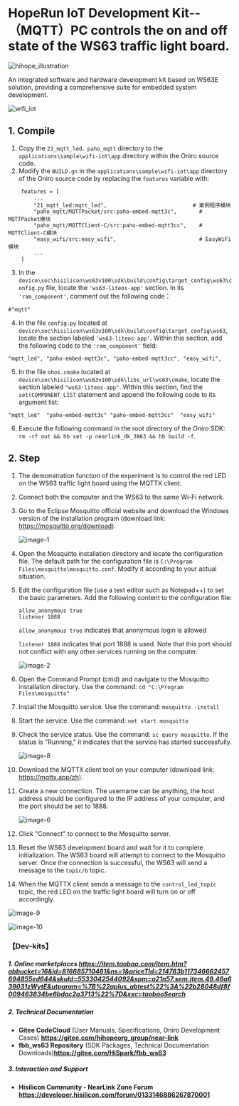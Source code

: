 # HopeRun IoT Development Kit--（MQTT）PC controls the on and off state of the WS63 traffic light board.

![hihope_illustration](../../Image/hihope_illustration.png)

An integrated software and hardware development kit based on WS63E solution, providing a comprehensive suite for embedded system development.

![wifi_iot](../../Image/HH-K01.png)



## 1. **Compile**

1. Copy the `21_mqtt_led、paho_mqtt` directory to the `applications\sample\wifi-iot\app` directory within the Oniro source code.
2. Modify the `BUILD.gn` in the `applications\sample\wifi-iot\app` directory of the Oniro source code by replacing the `features` variable with:

```
    features = [
        ...
        "21_mqtt_led:mqtt_led",                           # 案例程序模块
        "paho_mqtt/MQTTPacket/src:paho-embed-mqtt3c",       # MQTTPacket模块
        "paho_mqtt/MQTTClient-C/src:paho-embed-mqtt3cc",    # MQTTClient-C模块
        "easy_wifi/src:easy_wifi",                          # EasyWiFi模块
        ...
    ]
```
3. In the `device\soc\hisilicon\ws63v100\sdk\build\config\target_config\ws63\config.py` file, locate the `'ws63-liteos-app'` section. In its `'ram_component'`, comment out the following code：
```
#"mqtt"
```
4. In the file `config.py` located at `device\soc\hisilicon\ws63v100\sdk\build\config\target_config\ws63`, locate the section labeled `'ws63-liteos-app'`. Within this section, add the following code to the `'ram_component'` field:
```
"mqtt_led", "paho-embed-mqtt3c", "paho-embed-mqtt3cc", "easy_wifi",
```

5. In the file `ohos.cmake` located at `device\soc\hisilicon\ws63v100\sdk\libs_url\ws63\cmake`, locate the section labeled `"ws63-liteos-app"`. Within this section, find the `set(COMPONENT_LIST` statement and append the following code to its argument list:
```
"mqtt_led"  "paho-embed-mqtt3c" "paho-embed-mqtt3cc"  "easy_wifi"
```
6. Execute the following command in the root directory of the Oniro SDK: `rm -rf out && hb set -p nearlink_dk_3863 && hb build -f`.



## 2. Step
1. The demonstration function of the experiment is to control the red LED on the WS63 traffic light board using the MQTTX client.

2. Connect both the computer and the WS63 to the same Wi-Fi network.

3. Go to the Eclipse Mosquitto official website and download the Windows version of the installation program (download link: https://mosquitto.org/download).

     ![image-1](./../../Image/22_mqtt_sensor/image-1.png)

4. Open the Mosquitto installation directory and locate the configuration file. The default path for the configuration file is `C:\Program Files\mosquitto\mosquitto.conf`. Modify it according to your actual situation.

5. Edit the configuration file (use a text editor such as Notepad++) to set the basic parameters. Add the following content to the configuration file:

     ```plaintext
     allow_anonymous true
     listener 1888
     ```

     `allow_anonymous true` indicates that anonymous login is allowed

     `listener 1888` indicates that port 1888 is used. Note that this port should not conflict with any other services running on the computer.

     ![image-2](./../../Image/22_mqtt_sensor/image-2.png)

6. Open the Command Prompt (cmd) and navigate to the Mosquitto installation directory. Use the command: `cd "C:\Program Files\mosquitto"`

7. Install the Mosquitto service. Use the command: `mosquitto -install`

8. Start the service. Use the command: `net start mosquitto`

9. Check the service status. Use the command: `sc query mosquitto`. If the status is "Running," it indicates that the service has started successfully.

     ![image-8](./../../Image/22_mqtt_sensor/image-8.png)

10. Download the MQTTX client tool on your computer (download link: https://mqttx.app/zh).

11. Create a new connection. The username can be anything, the host address should be configured to the IP address of your computer, and the port should be set to 1888.

      ![image-6](./../../Image/22_mqtt_sensor/image-6.png)

12. Click "Connect" to connect to the Mosquitto server.

13. Reset the WS63 development board and wait for it to complete initialization. The WS63 board will attempt to connect to the Mosquitto server. Once the connection is successful, the WS63 will send a message to the `topic/b` topic.

14. When the MQTTX client sends a message to the `control_led_topic` topic, the red LED on the traffic light board will turn on or off accordingly.

![image-9](./../../Image/22_mqtt_sensor/image-9.png)

![image-10](./../../Image/22_mqtt_sensor/image-10.png)

### 【Dev-kits】

##### 1. Online marketplaces  https://item.taobao.com/item.htm?abbucket=16&id=816685710481&ns=1&priceTId=214783b117346662457694855ed644&skuId=5533042544092&spm=a21n57.sem.item.49.46a639031zWytE&utparam=%7B%22aplus_abtest%22%3A%22b28048df8f009463834be6bdac2a3713%22%7D&xxc=taobaoSearch

##### 2. **Technical Documentation**

- **Gitee CodeCloud** (User Manuals, Specifications, Oniro Development Cases) **https://gitee.com/hihopeorg_group/near-link**
- **fbb_ws63 Repository** (SDK Packages, Technical Documentation Downloads)**https://gitee.com/HiSpark/fbb_ws63**

##### 3. **Interaction and Support**

- **Hisilicon Community - NearLink Zone Forum** **https://developer.hisilicon.com/forum/0133146886267870001**
